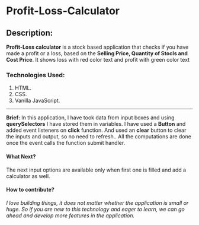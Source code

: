 # Profit-Loss-Calculator

## Description:
**Profit-Loss calculator** is a stock based application that checks if you have made a profit or a loss, based on the **Selling Price, Quantity of Stocls and Cost Price**. It shows loss with red color text and profit with green color text

### Technologies Used:
1) HTML.
2) CSS.
3) Vanilla JavaScript.
***
**Brief:** In this application, I have took data from input boxes and using **querySelectors** I have stored them in variables. I have used a **Button** and added event listeners
on **click** function. And used an **clear** button to clear the inputs and output, so no need to refresh.. All the computations are done once the event calls the function submit handler.

#### What Next?
The next input options are available only when first one is filled and add a calculator as well.

#### How to contribute?

_I love building things, it does not matter whether the application is small or huge. So if you are new to this technology and eager to learn, we can go ahead and develop more features in the application._ 
